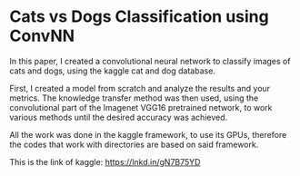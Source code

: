 # Cats vs Dogs Classification using ConvNN

In this paper, I created a convolutional neural network to classify images of cats and dogs, using the kaggle cat and dog database.

First, I created a model from scratch and analyze the results and your metrics. The knowledge transfer method was then used, using the convolutional part of the Imagenet VGG16 pretrained network, to work various methods until the desired accuracy was achieved.

All the work was done in the kaggle framework, to use its GPUs, therefore the codes that work with directories are based on said framework.

This is the link of kaggle:
https://lnkd.in/gN7B75YD
